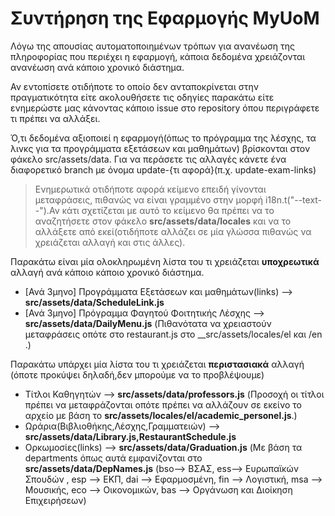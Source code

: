 # Συντήρηση της Εφαρμογής MyUoM

Λόγω της απουσίας αυτοματοποιημένων τρόπων για ανανέωση της πληροφορίας που περιέχει
η εφαρμογή, κάποια δεδομένα χρειάζονται ανανέωση ανά κάποιο χρονικό διάστημα.

Αν εντοπίσετε οτιδήποτε το οποίο δεν ανταποκρίνεται στην πραγματικότητα είτε ακολουθήσετε
τις οδηγίες παρακάτω είτε ενημερώστε μας κάνοντας κάποιο issue στο repository όπου
περιγράφετε τι πρέπει να αλλάξει.

Ό,τι δεδομένα αξιοποιεί η εφαρμογή(όπως το πρόγραμμα της λέσχης, τα λινκς για τα προγράμματα εξετάσεων και μαθημάτων) βρίσκονται στον φάκελο src/assets/data. Για να περάσετε τις αλλαγές κάνετε ένα διαφορετικό branch με όνομα update-{τι αφορά}(π.χ.
update-exam-links)

> Ενημερωτικά οτιδήποτε αφορά κείμενο επειδή γίνονται μεταφράσεις, πιθανώς να είναι γραμμένο στην μορφή
> i18n.t("--text--").Αν κάτι σχετίζεται με αυτό το κείμενο θα πρέπει να το αναζητήσετε στον φάκελο **src/assets/data/locales** και να το αλλάξετε από εκεί(οτιδήποτε αλλάζει σε μία γλώσσα πιθανώς να χρειάζεται αλλαγή και στις άλλες).

Παρακάτω είναι μία ολοκληρωμένη λίστα του τι χρειάζεται **υποχρεωτικά** αλλαγή ανά κάποιο κάποιο χρονικό διάστημα.

-   [Ανά 3μηνο] Προγράμματα Εξετάσεων και μαθημάτων(links) --> **src/assets/data/ScheduleLink.js**
-   [Ανά 3μηνο] Πρόγραμμα Φαγητού Φοιτητικής Λέσχης --> **src/assets/data/DailyMenu.js** (Πιθανότατα να χρειαστούν μεταφράσεις οπότε στο restaurant.js στο \_\_src/assets/locales/el και /en .)

Παρακάτω υπάρχει μία λίστα του τι χρειάζεται **περιστασιακά** αλλαγή (όποτε προκύψει δηλαδή,δεν μπορούμε να το προβλέψουμε)

-   Τίτλοι Καθηγητών --> **src/assets/data/professors.js** (Προσοχή οι τίτλοι πρέπει
    να μεταφράζονται οπότε πρέπει να αλλάζουν σε εκείνο το αρχείο με βάση το
    **src/assets/locales/el/academic_personel.js**.)
-   Ωράρια(Βιβλιοθήκης,Λέσχης,Γραμματειών) --> **src/assets/data/Library.js,RestaurantSchedule.js**
-   Ορκωμοσίες(links) --> **src/assets/data/Graduation.js** (Με βάση τα departments όπως αυτά εμφανίζονται στο **src/assets/data/DepNames.js** (bso--> ΒΣΑΣ, ess--> Ευρωπαϊκών Σπουδών
    , esp --> ΕΚΠ, dai --> Εφαρμοσμένη, fin --> Λογιστική, msa --> Μουσικής, eco --> Οικονομικών, bas --> Οργάνωση και Διοίκηση Επιχειρήσεων)
